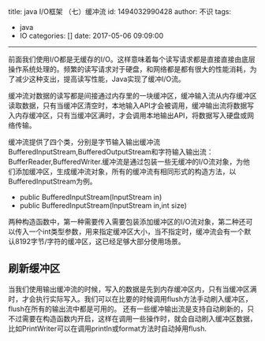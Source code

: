 title: java I/O框架 （七）缓冲流
id: 1494032990428
author: 不识
tags:
  - java
  - IO
categories: []
date: 2017-05-06 09:09:00
---
前面我们使用I/O都是无缓存的I/O。这样意味着每个读写请求都是直接直接由底层操作系统处理的。频繁的读写请求对于硬盘，和网络都是都有很大的性能消耗，为了减少这种支出，提高读写性能，Java实现了缓冲I/O流。

缓冲流对数据的读写都是间接通过内存里的一块缓冲区，缓冲输入流从内存缓冲区读取数据，只有当缓冲区清空时，本地输入API才会被调用，缓冲输出流将数据写入内存缓冲区，只有当缓冲区满时，才会调用本地输出API，将数据写入硬盘或网络传输。

<!-- more -->

缓冲流提供了四个类，分别是字节输入输出缓冲流BufferedInputStream,BufferedOutputStream和字符输入输出流：BufferReader,BufferedWriter.缓冲流是通过包装一些无缓冲的I/O流对象，为他们添加缓冲区，生成缓冲流对象，所有的缓冲流有相同形式的构造方法，以BufferedInputStream为例。
- public BufferedInputStream(InputStream in)
- public BufferedInputStream(InputStream in,int size)

两种构造函数中，第一种需要传入需要包装添加缓冲区的I/O流对象，第二种还可以传入一个int类型参数，用来指定缓冲区大小，当不指定时，缓冲流会有一个默认8192字节/字符的缓冲区，这已经足够大部分使用场景。

## 刷新缓冲区
当我们使用输出缓冲流的时候，写入的数据是先到内存缓冲区内，只有当缓冲区满时，才会执行实际写入。我们可以在比要的时候调用flush方法手动刷入缓冲区，flush在所有的输出流中都是可用的。
还有一些缓冲输出流是支持自动刷新的，只不过需要在构造函数内开启，这样在调用一些操作时，就会自动刷入缓冲区数据，比如PrintWriter可以在调用println或format方法时自动掉用flush.